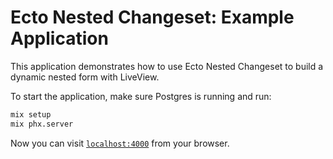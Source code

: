 # Ecto Nested Changeset: Example Application

This application demonstrates how to use Ecto Nested Changeset to build a
dynamic nested form with LiveView.

To start the application, make sure Postgres is running and run:

```bash
mix setup
mix phx.server
```

Now you can visit [`localhost:4000`](http://localhost:4000) from your browser.
